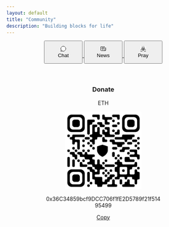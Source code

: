 ```yaml
---
layout: default
title: "Community"
description: "Building blocks for life"
---
```

<center>
  <div class="apps">
  <a href="https://chat.mu.xyz">
    <button style="height: 60px; width: 100px; cursor: pointer;">
      <img class="img" src="/images/icons/chat.png">
      <br>Chat
    </button>
  </a>
  <a href="https://news.mu.xyz">
    <button style="height: 60px; width: 100px; cursor: pointer;">
      <img class="img" src="/images/icons/news.png">
      <br>News
    </button>
  </a>
  <a href="https://pray.mu.xyz">
    <button style="height: 60px; width: 100px; cursor: pointer;">
      <img class="img" src="/images/icons/pray.png">
      <br>Pray
    </button>
  </a>
  </div>
  <br><br>
  <h3>Donate</h3>
  <p>ETH</p>
  <img src="images/Screenshot_20240222-185412.png" style="width: 200px; height: auto;" >
  <p id="address" style="word-wrap: break-word; max-width: 300px;">0x36C34859bcf9DCC706f1fE2D5789f21f51495499</p>
  <a href="#address" onclick="cp()">Copy</a>
</center>
<script>
  function cp() {
    var copyText = document.getElementById("address");

     // Copy the text inside the text field
    navigator.clipboard.writeText(copyText.innerText);
    return false;
  }
</script>
